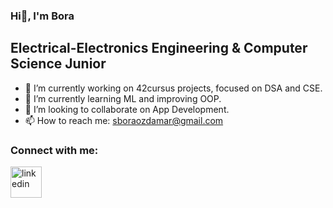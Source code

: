 ### Hi👋, I'm Bora

<h2>
Electrical-Electronics Engineering & Computer Science Junior
</h2>

- 🔭 I’m currently working on 42cursus projects, focused on DSA and CSE.
- 🌱 I’m currently learning ML and improving OOP.
- 👯 I’m looking to collaborate on App Development.
- 📫 How to reach me: sboraozdamar@gmail.com

<h3>
  Connect with me:
</h3>
<img src = "https://www.linkedin.com/in/said-bora-ozdamar/" alt = "linkedin" width = 50, height = 50>

